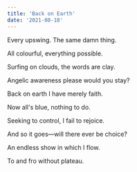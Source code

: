 ```yaml
---
title: 'Back on Earth'
date: '2021-08-18'
---
```


Every upswing. The same damn thing.

All colourful, everything possible.

Surfing on clouds, the words are clay.

Angelic awareness please would you stay?

Back on earth I have merely faith.

Now all's blue, nothing to do.

Seeking to control, I fail to rejoice.

And so it goes—will there ever be choice?

An endless show in which I flow.

To and fro without plateau.

